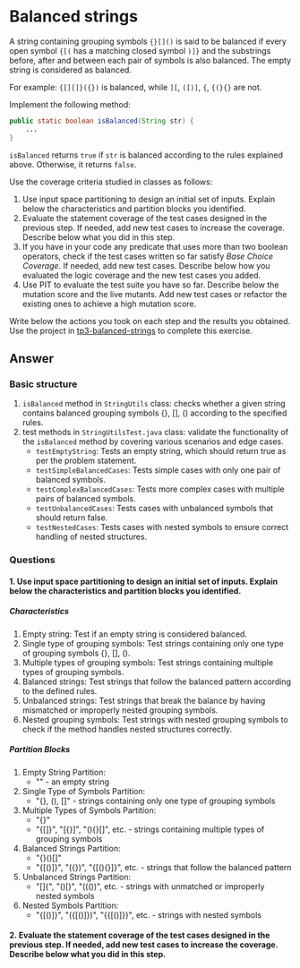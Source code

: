 # Balanced strings

A string containing grouping symbols `{}[]()` is said to be balanced if every open symbol `{[(` has a matching closed symbol `)]}` and the substrings before, after and between each pair of symbols is also balanced. The empty string is considered as balanced.

For example: `{[][]}({})` is balanced, while `][`, `([)]`, `{`, `{(}{}` are not.

Implement the following method:

```java
public static boolean isBalanced(String str) {
    ...
}
```

`isBalanced` returns `true` if `str` is balanced according to the rules explained above. Otherwise, it returns `false`.

Use the coverage criteria studied in classes as follows:

1. Use input space partitioning to design an initial set of inputs. Explain below the characteristics and partition blocks you identified.
2. Evaluate the statement coverage of the test cases designed in the previous step. If needed, add new test cases to increase the coverage. Describe below what you did in this step.
3. If you have in your code any predicate that uses more than two boolean operators, check if the test cases written so far satisfy *Base Choice Coverage*. If needed, add new test cases. Describe below how you evaluated the logic coverage and the new test cases you added.
4. Use PIT to evaluate the test suite you have so far. Describe below the mutation score and the live mutants. Add new test cases or refactor the existing ones to achieve a high mutation score.

Write below the actions you took on each step and the results you obtained.
Use the project in [tp3-balanced-strings](../code/tp3-balanced-strings) to complete this exercise.

## Answer
### Basic structure

1. `isBalanced` method in `StringUtils` class: checks whether a given string contains balanced grouping symbols {}, [], () according to the specified rules. 
2. test methods in `StringUtilsTest.java` class: validate the functionality of the `isBalanced` method by covering various scenarios and edge cases.
   - `testEmptyString`: Tests an empty string, which should return true as per the problem statement.
   - `testSimpleBalancedCases`: Tests simple cases with only one pair of balanced symbols.
   - `testComplexBalancedCases`: Tests more complex cases with multiple pairs of balanced symbols.
   - `testUnbalancedCases`: Tests cases with unbalanced symbols that should return false.
   - `testNestedCases`: Tests cases with nested symbols to ensure correct handling of nested structures.

### Questions

#### 1. Use input space partitioning to design an initial set of inputs. Explain below the characteristics and partition blocks you identified.

##### Characteristics
1. Empty string: Test if an empty string is considered balanced.
2. Single type of grouping symbols: Test strings containing only one type of grouping symbols {}, [], ().
3. Multiple types of grouping symbols: Test strings containing multiple types of grouping symbols.
4. Balanced strings: Test strings that follow the balanced pattern according to the defined rules.
5. Unbalanced strings: Test strings that break the balance by having mismatched or improperly nested grouping symbols.
6. Nested grouping symbols: Test strings with nested grouping symbols to check if the method handles nested structures correctly.

##### Partition Blocks
1. Empty String Partition:
   - "" - an empty string
2. Single Type of Symbols Partition:
   - "{}, (), []" - strings containing only one type of grouping symbols
3. Multiple Types of Symbols Partition:
   - "{}[]()"
   - "{[]}", "[{}]", "(){}[]", etc. - strings containing multiple types of grouping symbols
4. Balanced Strings Partition:
   - "{}()[]"
   - "{[()]}", "({})", "{[(){}]}", etc. - strings that follow the balanced pattern
5. Unbalanced Strings Partition:
   - "[]{", "()[)", "((())", etc. - strings with unmatched or improperly nested symbols
6. Nested Symbols Partition:
   - "{[()]}", "({[()]})", "{{[()]}}", etc. - strings with nested symbols

#### 2. Evaluate the statement coverage of the test cases designed in the previous step. If needed, add new test cases to increase the coverage. Describe below what you did in this step.

